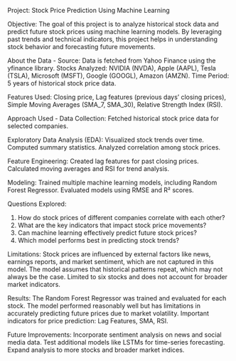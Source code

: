 Project: Stock Price Prediction Using Machine Learning

Objective: The goal of this project is to analyze historical stock data and predict future stock prices using machine learning models. By leveraging past trends and technical indicators, this project helps in understanding stock behavior and forecasting future movements.

About the Data - 
Source: Data is fetched from Yahoo Finance using the yfinance library.
Stocks Analyzed: NVIDIA (NVDA), Apple (AAPL), Tesla (TSLA), Microsoft (MSFT), Google (GOOGL), Amazon (AMZN).
Time Period: 5 years of historical stock price data.

Features Used:
Closing price,
Lag features (previous days’ closing prices),
Simple Moving Averages (SMA_7, SMA_30),
Relative Strength Index (RSI).

Approach Used - 
Data Collection: Fetched historical stock price data for selected companies.

Exploratory Data Analysis (EDA):
Visualized stock trends over time.
Computed summary statistics.
Analyzed correlation among stock prices.

Feature Engineering:
Created lag features for past closing prices.
Calculated moving averages and RSI for trend analysis.

Modeling:
Trained multiple machine learning models, including Random Forest Regressor.
Evaluated models using RMSE and R² scores.

Questions Explored:
1. How do stock prices of different companies correlate with each other?
2. What are the key indicators that impact stock price movements?
3. Can machine learning effectively predict future stock prices?
4. Which model performs best in predicting stock trends?

Limitations:
Stock prices are influenced by external factors like news, earnings reports, and market sentiment, which are not captured in this model.
The model assumes that historical patterns repeat, which may not always be the case.
Limited to six stocks and does not account for broader market indicators.

Results:
The Random Forest Regressor was trained and evaluated for each stock.
The model performed reasonably well but has limitations in accurately predicting future prices due to market volatility.
Important indicators for price prediction: Lag Features, SMA, RSI.

Future Improvements:
Incorporate sentiment analysis on news and social media data.
Test additional models like LSTMs for time-series forecasting.
Expand analysis to more stocks and broader market indices.

